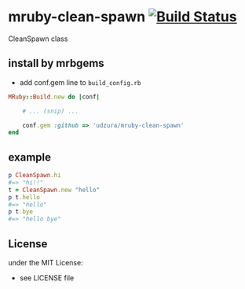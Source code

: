 # mruby-clean-spawn   [![Build Status](https://travis-ci.org/udzura/mruby-clean-spawn.svg?branch=master)](https://travis-ci.org/udzura/mruby-clean-spawn)
CleanSpawn class
## install by mrbgems
- add conf.gem line to `build_config.rb`

```ruby
MRuby::Build.new do |conf|

    # ... (snip) ...

    conf.gem :github => 'udzura/mruby-clean-spawn'
end
```
## example
```ruby
p CleanSpawn.hi
#=> "hi!!"
t = CleanSpawn.new "hello"
p t.hello
#=> "hello"
p t.bye
#=> "hello bye"
```

## License
under the MIT License:
- see LICENSE file
